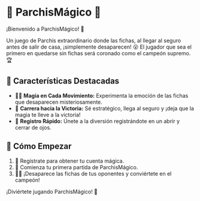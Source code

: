 # 🎲 ParchisMágico 🌟

¡Bienvenido a ParchisMágico! 🚀

Un juego de Parchís extraordinario donde las fichas, al llegar al seguro antes de salir de casa, ¡simplemente desaparecen! 😮 El jugador que sea el primero en quedarse sin fichas será coronado como el campeón supremo. 🏆

## 🌈 Características Destacadas

- 🧙‍♂️ **Magia en Cada Movimiento:** Experimenta la emoción de las fichas que desaparecen misteriosamente.
- 🎯 **Carrera hacia la Victoria:** Sé estratégico, llega al seguro y ¡deja que la magia te lleve a la victoria!
- 🎉 **Registro Rápido:** Únete a la diversión registrándote en un abrir y cerrar de ojos.

## 🚀 Cómo Empezar

1. 📝 Regístrate para obtener tu cuenta mágica.
2. 🎲 Comienza tu primera partida de ParchisMágico.
3. 🧙‍♀️ ¡Desaparece las fichas de tus oponentes y conviértete en el campeón!


¡Diviértete jugando ParchisMágico! 🌟
